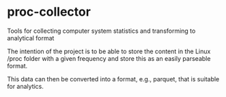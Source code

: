 # proc-collector
Tools for collecting computer system statistics and transforming to analytical format

The intention of the project is to be able to store the content in the Linux /proc folder with a given frequency and store this as an easily parseable format.

This data can then be converted into a format, e.g., parquet, that is suitable for analytics.
